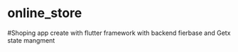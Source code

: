 # online_store
#Shoping app create with flutter framework with backend fierbase and Getx state mangment
